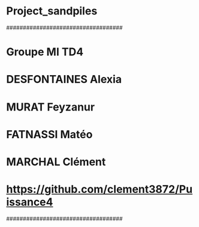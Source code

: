 # Project_sandpiles

###################################
# Groupe MI TD4
# DESFONTAINES Alexia
# MURAT Feyzanur
# FATNASSI Matéo
# MARCHAL Clément
# https://github.com/clement3872/Puissance4
###################################
